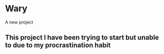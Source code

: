 # Wary
A new project

## This project I have been trying to start but unable to due to my procrastination habit

